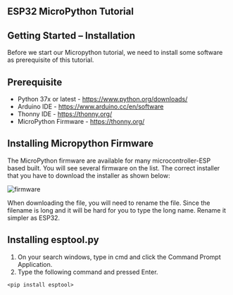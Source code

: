 ## ESP32 MicroPython Tutorial

## Getting Started – Installation
Before we start our Micropython tutorial, we need to install some software as prerequisite of this tutorial.

## Prerequisite
* Python 37x or latest - https://www.python.org/downloads/
* Arduino IDE - https://www.arduino.cc/en/software
* Thonny IDE - https://thonny.org/
* MicroPython Firmware - https://thonny.org/

## Installing Micropython Firmware

The MicroPython firmware are available for many microcontroller-ESP based built. You will see several firmware on the list.
The correct installer that you have to download the installer as shown below:

![firmware](https://user-images.githubusercontent.com/60383798/109600424-0f5ca380-7b58-11eb-9ab5-652e7478e719.PNG)
	
When downloading the file, you will need to rename the file. Since the filename is long and it will be hard for you to type the long name. Rename it simpler as ESP32.

## Installing esptool.py
1. On your search windows, type in cmd and click the Command Prompt Application.
2. Type the following command and pressed Enter.

`<pip install esptool>` 


